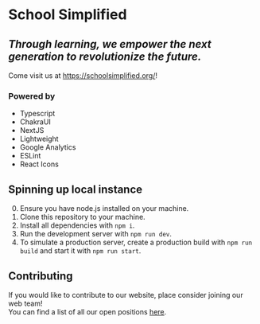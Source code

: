 # School Simplified

## _Through learning, we empower the next generation to revolutionize the future._

Come visit us at <https://schoolsimplified.org/>!

### Powered by

-   Typescript
-   ChakraUI
-   NextJS
-   Lightweight
-   Google Analytics
-   ESLint
-   React Icons

## Spinning up local instance

0. Ensure you have node.js installed on your machine.
1. Clone this repository to your machine.
2. Install all dependencies with `npm i`.
3. Run the development server with `npm run dev`.
4. To simulate a production server, create a production build with
   `npm run build` and start it with `npm run start`.

## Contributing

If you would like to contribute to our website, place consider joining our web
team!  
You can find a list of all our open positions
[here](https://schoolsimplified.org/volunteer).
